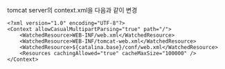 tomcat server의 context.xml을 다음과 같이 변경

	<?xml version="1.0" encoding="UTF-8"?>
	<Context allowCasualMultipartParsing="true" path="/">
		<WatchedResource>WEB-INF/web.xml</WatchedResource>
		<WatchedResource>WEB-INF/tomcat-web.xml</WatchedResource>
		<WatchedResource>${catalina.base}/conf/web.xml</WatchedResource>
		<Resources cachingAllowed="true" cacheMaxSize="100000" />
	</Context>
